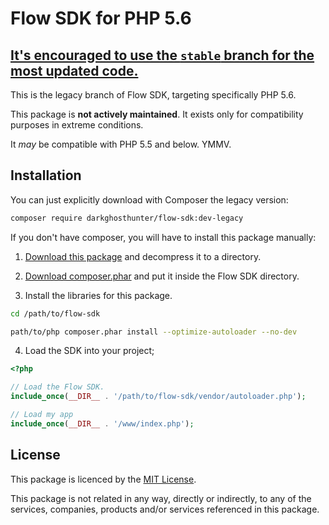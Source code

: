 # Flow SDK for PHP 5.6
**[It's encouraged to use the `stable` branch for the most updated code.](https://github.com/DarkGhostHunter/FlowSdk/tree/stable)**
--- 

This is the legacy branch of Flow SDK, targeting specifically PHP 5.6.

This package is **not actively maintained**. It exists only for compatibility purposes in extreme conditions.

It *may* be compatible with PHP 5.5 and below. YMMV.

## Installation

You can just explicitly download with Composer the legacy version:

```bash
composer require darkghosthunter/flow-sdk:dev-legacy
```

If you don't have composer, you will have to install this package manually:

1) [Download this package](https://github.com/DarkGhostHunter/FlowSdk/archive/legacy.zip) and decompress it to a directory. 

2) [Download composer.phar](https://getcomposer.org/composer.phar) and put it inside the Flow SDK directory.

3) Install the libraries for this package.

```bash
cd /path/to/flow-sdk

path/to/php composer.phar install --optimize-autoloader --no-dev
```

4) Load the SDK into your project;

```php
<?php

// Load the Flow SDK.
include_once(__DIR__ . '/path/to/flow-sdk/vendor/autoloader.php');

// Load my app
include_once(__DIR__ . '/www/index.php');
```

## License

This package is licenced by the [MIT License](LICENSE).

This package is not related in any way, directly or indirectly, to any of the services, companies, products and/or services referenced in this package.